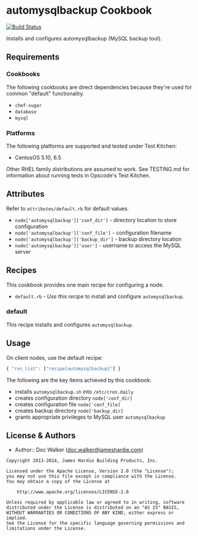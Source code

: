 automysqlbackup Cookbook
========================
[![Build Status](https://travis-ci.org/jhx/cookbook-automysqlbackup.png?branch=master)](https://travis-ci.org/jhx/cookbook-automysqlbackup)

Installs and configures automysqlbackup (MySQL backup tool).


Requirements
------------
### Cookbooks
The following cookbooks are direct dependencies because they're used for common "default" functionality.

- `chef-sugar`
- `database`
- `mysql`

### Platforms
The following platforms are supported and tested under Test Kitchen:

- CentosOS 5.10, 6.5

Other RHEL family distributions are assumed to work. See TESTING.md for information about running tests in Opscode's Test Kitchen.


Attributes
----------
Refer to `attributes/default.rb` for default values.

- `node['automysqlbackup']['conf_dir']` - directory location to store configuration
- `node['automysqlbackup']['conf_file']` - configuration filename
- `node['automysqlbackup']['backup_dir']` - backup directory location
- `node['automysqlbackup']['user']` - username to access the MySQL server


Recipes
-------
This cookbook provides one main recipe for configuring a node.

- `default.rb` - *Use this recipe* to install and configure `automysqlbackup`.

### default
This recipe installs and configures `automysqlbackup`.


Usage
-----
On client nodes, use the default recipe:

````javascript
{ "run_list": ["recipe[automysqlbackup]"] }
````

The following are the key items achieved by this cookbook:

- installs `automysqlbackup.sh` into `/etc/cron.daily`
- creates configuration directory `node['conf_dir]`
- creates configuration file `node['conf_file]`
- creates backup directory `node['backup_dir]`
- grants appropriate privileges to MySQL user `automysqlbackup`


License & Authors
-----------------
- Author:: Doc Walker (<doc.walker@jameshardie.com>)

````text
Copyright 2013-2014, James Hardie Building Products, Inc.

Licensed under the Apache License, Version 2.0 (the "License");
you may not use this file except in compliance with the License.
You may obtain a copy of the License at

    http://www.apache.org/licenses/LICENSE-2.0

Unless required by applicable law or agreed to in writing, software
distributed under the License is distributed on an "AS IS" BASIS,
WITHOUT WARRANTIES OR CONDITIONS OF ANY KIND, either express or implied.
See the License for the specific language governing permissions and
limitations under the License.
````
